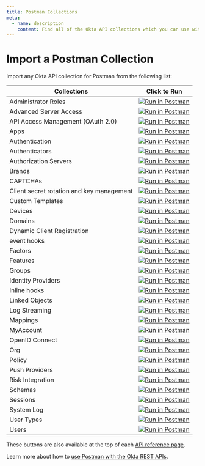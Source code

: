 ```yaml
---
title: Postman Collections
meta:
  - name: description
    content: Find all of the Okta API collections which you can use with Postman.
---
```


# Import a Postman Collection

Import any Okta API collection for Postman from the following list:

| Collections                       | Click to Run                                                                                                         |
| --------------------------------- | -------------------------------------------------------------------------------------------------------------------- |
| Administrator Roles               | [![Run in Postman](https://run.pstmn.io/button.svg)](https://app.getpostman.com/run-collection/63c73546214177bae3bf) |
| Advanced Server Access            | [![Run in Postman](https://run.pstmn.io/button.svg)](https://app.getpostman.com/run-collection/acb5d434083d512bdbb3) |
| API Access Management (OAuth 2.0) | [![Run in Postman](https://run.pstmn.io/button.svg)](https://app.getpostman.com/run-collection/6bb2f73c314171914eac) |
| Apps                              | [![Run in Postman](https://run.pstmn.io/button.svg)](https://app.getpostman.com/run-collection/febec0ced153d9cd3db1) |
| Authentication                    | [![Run in Postman](https://run.pstmn.io/button.svg)](https://app.getpostman.com/run-collection/41c71ad6815e708b504a) |
| Authenticators <ApiLifecycle access="ie" /> | [![Run in Postman](https://run.pstmn.io/button.svg)](https://app.getpostman.com/run-collection/836eb57018cba45da121) |
| Authorization Servers             | [![Run in Postman](https://run.pstmn.io/button.svg)](https://app.getpostman.com/run-collection/3db644315e549633361a) |
| Brands                            | [![Run in Postman](https://run.pstmn.io/button.svg)](https://app.getpostman.com/run-collection/8cc47beb2a20dfe078eb) |
| CAPTCHAs <ApiLifecycle access="ie" /><ApiLifecycle access="Limited GA" /> | [![Run in Postman](https://run.pstmn.io/button.svg)](https://app.getpostman.com/run-collection/c51413d80cc8e88fd101)|
| Client secret rotation and key management | [![Run in Postman](https://run.pstmn.io/button.svg)](https://app.getpostman.com/run-collection/8e9d91cef0d5ab9e9fa7) |
| Custom Templates                  | [![Run in Postman](https://run.pstmn.io/button.svg)](https://app.getpostman.com/run-collection/3f7e83cebd2d31f7d1a7) |
| Devices                           | [![Run in Postman](https://run.pstmn.io/button.svg)](https://app.getpostman.com/run-collection/872527-2b8b4196-4613-4950-9ea8-5026ab76baf5) |
| Domains                           | [![Run in Postman](https://run.pstmn.io/button.svg)](https://app.getpostman.com/run-collection/96fbe3dea3ccd0602186) |
| Dynamic Client Registration       | [![Run in Postman](https://run.pstmn.io/button.svg)](https://app.getpostman.com/run-collection/b673d146d0974f451e39) |
| event hooks                       | [![Run in Postman](https://run.pstmn.io/button.svg)](https://app.getpostman.com/run-collection/2fdf75c2fb3319ef5e73) |
| Factors                           | [![Run in Postman](https://run.pstmn.io/button.svg)](https://app.getpostman.com/run-collection/283a99e4b49ce7f5f54d) |
| Features                          | [![Run in Postman](https://run.pstmn.io/button.svg)](https://app.getpostman.com/run-collection/e5d2bf83976120cb4546) |
| Groups                            | [![Run in Postman](https://run.pstmn.io/button.svg)](https://app.getpostman.com/run-collection/e2c0074faecec203e487) |
| Identity Providers                | [![Run in Postman](https://run.pstmn.io/button.svg)](https://app.getpostman.com/run-collection/2635b07ecc5dc2435ade) |
| Inline hooks                      | [![Run in Postman](https://run.pstmn.io/button.svg)](https://app.getpostman.com/run-collection/9aa336618148825976bc) |
| Linked Objects                    | [![Run in Postman](https://run.pstmn.io/button.svg)](https://app.getpostman.com/run-collection/3ab2cf3f197337119d34) |
| Log Streaming                     | [![Run in Postman](https://run.pstmn.io/button.svg)](https://app.getpostman.com/run-collection/cbb00ae768a0c02ea433)|
| Mappings                          | [![Run in Postman](https://run.pstmn.io/button.svg)](https://app.getpostman.com/run-collection/42f528e8de2085ef2c97) |
| MyAccount <ApiLifecycle access="ie" /><ApiLifecycle access="ea" /> | [![Run in Postman](https://run.pstmn.io/button.svg)](https://app.getpostman.com/run-collection/9cb68745dbf85ae3a871) |
| OpenID Connect                    | [![Run in Postman](https://run.pstmn.io/button.svg)](https://app.getpostman.com/run-collection/9e7ad28ca1c26870a4b0) |
| Org                               | [![Run in Postman](https://run.pstmn.io/button.svg)](https://app.getpostman.com/run-collection/2a73f5511943d1bd6611) |
| Policy                            | [![Run in Postman](https://run.pstmn.io/button.svg)](https://app.getpostman.com/run-collection/f443644517abb15117af) |
| Push Providers <ApiLifecycle access="ie" /><ApiLifecycle access="ea" />  | [![Run in Postman](https://run.pstmn.io/button.svg)](https://app.getpostman.com/run-collection/83575c0b5b075783862c) |
| Risk Integration                  | [![Run in Postman](https://run.pstmn.io/button.svg)](https://app.getpostman.com/run-collection/47546754d382762468c6) |
| Schemas                           | [![Run in Postman](https://run.pstmn.io/button.svg)](https://app.getpostman.com/run-collection/c85985861f9b277913ae) |
| Sessions                          | [![Run in Postman](https://run.pstmn.io/button.svg)](https://app.getpostman.com/run-collection/ff723148292df05bb58b) |
| System Log                        | [![Run in Postman](https://run.pstmn.io/button.svg)](https://app.getpostman.com/run-collection/3295add9e852d8728ef2) |
| User Types                        | [![Run in Postman](https://run.pstmn.io/button.svg)](https://app.getpostman.com/run-collection/519c04869c17079762f9) |
| Users                             | [![Run in Postman](https://run.pstmn.io/button.svg)](https://app.getpostman.com/run-collection/9daeb4b935a423c39009) |

These buttons are also available at the top of each [API reference page](/docs/reference/api/apps/).

Learn more about how to [use Postman with the Okta REST APIs](/code/rest/).
